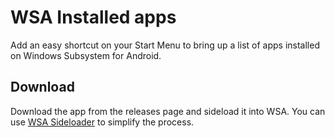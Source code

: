 # WSA Installed apps
Add an easy shortcut on your Start Menu to bring up a list of apps installed on Windows Subsystem for Android.

## Download
Download the app from the releases page and sideload it into WSA. You can use [WSA Sideloader](https://github.com/infinitepower18/WSA-Sideloader) to simplify the process.

